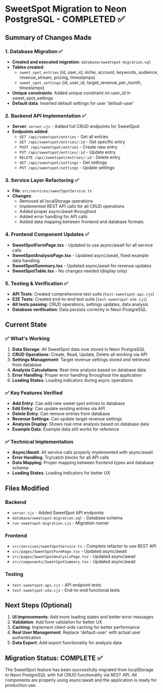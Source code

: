 # SweetSpot Migration to Neon PostgreSQL - COMPLETED ✅

## Summary of Changes Made

### 1. Database Migration ✅
- **Created and executed migration**: `database/sweetspot-migration.sql`
- **Tables created**:
  - `sweet_spot_entries` (id, user_id, niche, account, keywords, audience, revenue_stream, pricing, timestamps)
  - `sweet_spot_settings` (id, user_id, target_revenue_per_month, timestamps)
- **Unique constraints**: Added unique constraint on user_id in sweet_spot_settings
- **Default data**: Inserted default settings for user 'default-user'

### 2. Backend API Implementation ✅
- **Server**: `server.cjs` - Added full CRUD endpoints for SweetSpot
- **Endpoints added**:
  - `GET /api/sweetspot/entries` - Get all entries
  - `GET /api/sweetspot/entries/:id` - Get specific entry
  - `POST /api/sweetspot/entries` - Create new entry
  - `PUT /api/sweetspot/entries/:id` - Update entry
  - `DELETE /api/sweetspot/entries/:id` - Delete entry
  - `GET /api/sweetspot/settings` - Get settings
  - `PUT /api/sweetspot/settings` - Update settings

### 3. Service Layer Refactoring ✅
- **File**: `src/services/sweetSpotService.ts`
- **Changes**:
  - Removed all localStorage operations
  - Implemented REST API calls for all CRUD operations
  - Added proper async/await throughout
  - Added error handling for API calls
  - Added data mapping between frontend and database formats

### 4. Frontend Component Updates ✅
- **SweetSpotFormPage.tsx** - Updated to use async/await for all service calls
- **SweetSpotAnalysisPage.tsx** - Updated async/await, fixed example data handling
- **SweetSpotSummary.tsx** - Updated async/await for revenue updates
- **SweetSpotTable.tsx** - No changes needed (display only)

### 5. Testing & Verification ✅
- **API Tests**: Created comprehensive test suite (`test-sweetspot-api.cjs`)
- **E2E Tests**: Created end-to-end test suite (`test-sweetspot-e2e.cjs`)
- **All tests passing**: CRUD operations, settings updates, data analysis
- **Database verification**: Data persists correctly in Neon PostgreSQL

## Current State

### ✅ What's Working
1. **Data Storage**: All SweetSpot data now stored in Neon PostgreSQL
2. **CRUD Operations**: Create, Read, Update, Delete all working via API
3. **Settings Management**: Target revenue settings stored and retrieved from database
4. **Analysis Calculations**: Real-time analysis based on database data
5. **Error Handling**: Proper error handling throughout the application
6. **Loading States**: Loading indicators during async operations

### ✅ Key Features Verified
- **Add Entry**: Can add new sweet spot entries to database
- **Edit Entry**: Can update existing entries via API
- **Delete Entry**: Can remove entries from database
- **Revenue Settings**: Can update target revenue settings
- **Analysis Display**: Shows real-time analysis based on database data
- **Example Data**: Example data still works for reference

### ✅ Technical Implementation
- **Async/Await**: All service calls properly implemented with async/await
- **Error Handling**: Try/catch blocks for all API calls
- **Data Mapping**: Proper mapping between frontend types and database schema
- **Loading States**: Loading indicators for better UX

## Files Modified

### Backend
- `server.cjs` - Added SweetSpot API endpoints
- `database/sweetspot-migration.sql` - Database schema
- `run-sweetspot-migration.cjs` - Migration runner

### Frontend  
- `src/services/sweetSpotService.ts` - Complete refactor to use REST API
- `src/pages/SweetSpotFormPage.tsx` - Updated async/await
- `src/pages/SweetSpotAnalysisPage.tsx` - Updated async/await
- `src/components/SweetSpotSummary.tsx` - Updated async/await

### Testing
- `test-sweetspot-api.cjs` - API endpoint tests
- `test-sweetspot-e2e.cjs` - End-to-end functional tests

## Next Steps (Optional)
1. **UI Improvements**: Add more loading states and better error messages
2. **Validation**: Add form validation for better UX
3. **Caching**: Implement client-side caching for better performance
4. **Real User Management**: Replace 'default-user' with actual user authentication
5. **Data Export**: Add export functionality for analysis data

## Migration Status: COMPLETE ✅
The SweetSpot feature has been successfully migrated from localStorage to Neon PostgreSQL with full CRUD functionality via REST API. All components are properly using async/await and the application is ready for production use.
